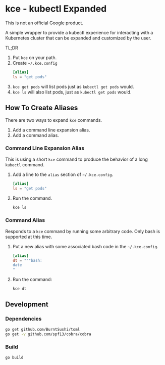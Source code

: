 # kce - kubectl Expanded

This is not an official Google product.

A simple wrapper to provide a kubectl experience for interacting with a
Kubernetes cluster that can be expanded and customized by the user.

TL;DR

1. Put `kce` on your path.
2. Create `~/.kce.config`
    ```toml
    [alias]
    ls = "get pods"
    ```
4. `kce get pods` will list pods just as `kubectl get pods` would.
3. `kce ls` will also list pods, just as `kubectl get pods` would.

## How To Create Aliases

There are two ways to expand `kce` commands.

1. Add a command line expansion alias.
2. Add a command alias.

### Command Line Expansion Alias

This is using a short `kce` command to produce the behavior of a long `kubectl`
command.

1. Add a line to the `alias` section of `~/.kce.config`.
    ```toml
    [alias]
    ls = "get pods"
    ```
2. Run the command.
    ```sh
    kce ls
    ```

### Command Alias

Responds to a `kce` command by running some arbitrary code. Only bash is
supported at this time.

1. Put a new alias with some associated bash code in the `~/.kce.config`.
    ```toml
    [alias]
    dt = """bash:
    date
    "
    ```
2. Run the command:
   ```sh
   kce dt
   ```

## Development

### Dependencies

```sh
go get github.com/BurntSushi/toml
go get -v github.com/spf13/cobra/cobra
```

### Build

```sh
go build
```

